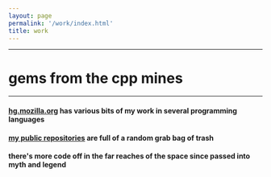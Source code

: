 ```yaml
---
layout: page
permalink: '/work/index.html'
title: work
---
```


---

# gems from the cpp mines

---

#### [hg.mozilla.org](https://hg.mozilla.org/mozilla-central/log?rev=jewilde%40mozilla.com+or+jewilde) has various bits of my work in several programming languages

#### [my public repositories](https://www.github.com/bayounetta) are full of a random grab bag of trash

#### there's more code off in the far reaches of the space since passed into myth and legend
